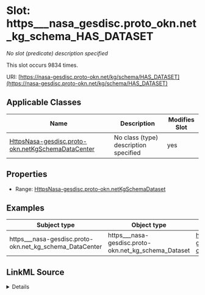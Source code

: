 

# Slot: https___nasa_gesdisc.proto_okn.net_kg_schema_HAS_DATASET


_No slot (predicate) description specified_






This slot occurs 9834 times.


URI: [https://nasa-gesdisc.proto-okn.net/kg/schema/HAS_DATASET](https://nasa-gesdisc.proto-okn.net/kg/schema/HAS_DATASET)



<!-- no inheritance hierarchy -->





## Applicable Classes

| Name | Description | Modifies Slot |
| --- | --- | --- |
| [HttpsNasa-gesdisc.proto-okn.netKgSchemaDataCenter](../classes/HttpsNasa-gesdisc.proto-okn.netKgSchemaDataCenter.md) | No class (type) description specified |  yes  |







## Properties

* Range: [HttpsNasa-gesdisc.proto-okn.netKgSchemaDataset](../classes/HttpsNasa-gesdisc.proto-okn.netKgSchemaDataset.md)






## Examples

| Subject type | Object type | Example subject | Example object | Occurrences |
| --- | --- | --- | --- | --- |
| https___nasa-gesdisc.proto-okn.net_kg_schema_DataCenter | https___nasa-gesdisc.proto-okn.net_kg_schema_Dataset | https://nasa-gesdisc.proto-okn.net/kg/node/6821 | https://nasa-gesdisc.proto-okn.net/kg/node/0 | 9834 |




## LinkML Source

<details>

```yaml
name: https___nasa-gesdisc.proto-okn.net_kg_schema_HAS_DATASET
annotations:
  count:
    tag: count
    value: 9834
description: No slot (predicate) description specified
examples:
- object:
    example_object: https://nasa-gesdisc.proto-okn.net/kg/node/0
    example_object_type: https___nasa-gesdisc.proto-okn.net_kg_schema_Dataset
    example_predicate: https://nasa-gesdisc.proto-okn.net/kg/schema/HAS_DATASET
    example_subject: https://nasa-gesdisc.proto-okn.net/kg/node/6821
    example_subject_type: https___nasa-gesdisc.proto-okn.net_kg_schema_DataCenter
from_schema: nasa-gesdisc
rank: 1000
slot_uri: https://nasa-gesdisc.proto-okn.net/kg/schema/HAS_DATASET
alias: https___nasa_gesdisc.proto_okn.net_kg_schema_HAS_DATASET
domain_of:
- https___nasa-gesdisc.proto-okn.net_kg_schema_DataCenter
range: https___nasa-gesdisc.proto-okn.net_kg_schema_Dataset

```
</details>